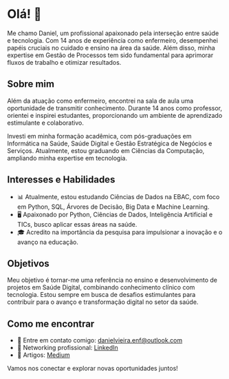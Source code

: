 # Olá! 👋

Me chamo Daniel, um profissional apaixonado pela interseção entre saúde e tecnologia. Com 14 anos de experiência como enfermeiro, desempenhei papéis cruciais no cuidado e ensino na área da saúde. Além disso, minha expertise em Gestão de Processos tem sido fundamental para aprimorar fluxos de trabalho e otimizar resultados.

## Sobre mim
Além da atuação como enfermeiro, encontrei na sala de aula uma oportunidade de transmitir conhecimento. Durante 14 anos como professor, orientei e inspirei estudantes, proporcionando um ambiente de aprendizado estimulante e colaborativo.

Investi em minha formação acadêmica, com pós-graduações em Informática na Saúde, Saúde Digital e Gestão Estratégica de Negócios e Serviços. Atualmente, estou graduando em Ciências da Computação, ampliando minha expertise em tecnologia.

## Interesses e Habilidades
- 📊 Atualmente, estou estudando Ciências de Dados na EBAC, com foco em Python, SQL, Árvores de Decisão, Big Data e Machine Learning.
- 🖥️ Apaixonado por Python, Ciências de Dados, Inteligência Artificial e TICs, busco aplicar essas áreas na saúde.
- 🎓 Acredito na importância da pesquisa para impulsionar a inovação e o avanço na educação.

## Objetivos
Meu objetivo é tornar-me uma referência no ensino e desenvolvimento de projetos em Saúde Digital, combinando conhecimento clínico com tecnologia. Estou sempre em busca de desafios estimulantes para contribuir para o avanço e transformação digital no setor da saúde.

## Como me encontrar
- 📧 Entre em contato comigo: [danielvieira.enf@outlook.com](mailto:danielvieira.enf@outlook.com)
- 🔗 Networking profissional: [LinkedIn](https://www.linkedin.com/in/danielvieira-health-tech/)
- 📓 Artigos: [Medium](http://medium.com/@danielvieira-health-tech)

Vamos nos conectar e explorar novas oportunidades juntos!
